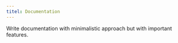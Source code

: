 ```yaml
---
titel: Documentation
---
```


Write documentation with minimalistic approach but with important features.
